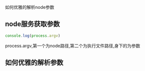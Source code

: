 如何优雅的解析node参数

## node服务获取参数

```js
console.log(process.argv)
```

process.argv,第一个为node路径,第二个为执行文件路径,身下的为参数



## 如何优雅的解析参数





